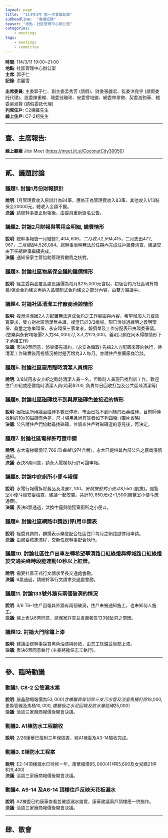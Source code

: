 ```yaml
---
layout: page
title:  "114年3月 第一次會議紀錄"
subheadline:  "會議紀錄"
teaser: "地點：社區管理中心辦公室"
categories:
    - meetings
tags:
    - meetings
    - committee
---
```

**時間**: 114/3/11 19:00~21:00<br>
**地點**: 社區管理中心辦公室<br>
**主席**: 郭子仁<br>
**記錄**: 洪麗雪<br>

**出席委員**: 主委郭子仁、副主委孟秀芳 (請假)、財委張麗君、監委洪堯宇 (請假委託代理)、設委陳重維、環委翁瓊玲、安委曾培勝、網委林翠微、契委游鈞華、稽委梁淑賢 (請假委託代理)<br>
**列席住戶**: C2棟羅先生<br>
**線上住戶**: C7-2柯先生<br>

---
## 壹、主席報告: 
**線上觀看** Jitsi Meet (https://meet.jit.si/CoconutCity30050)

---
## 貳、議題討論

### 議題1. 討論1月份財報誤計
**說明**: 1月管理費收入原誤計為84筆，應修正為管理費收入83筆、其他收入1/13裝保金20000元，總收入金額不變。<br>
**決議**: 請總幹事更正財報後，由委員重新簽名公告。<br>

### 議題2. 討論2月財報與零用金明細, 繳費情形
**說明**: 總幹事報告一月結餘$2,404,636，二月收入$2,594,415，二月支出$472,967，二月結餘$4,526,084。總幹事表明無法於任期內完成住戶繳費清查，建議交由下任總幹事繼續完成。<br>
**決議**: 通知保家主管協助管理費繳費之核對。<br>

### 議題3. 討論社區物業保全議約議價情形
**說明**: 經主委與晶璽高處長議價為每月$215,000元含稅，初版合約乃社區現有物業/保全合約條文再納入晶璽制式合約條文之部分內容，由雙方審議中。<br>

### 議題4. 討論社區清潔工作廠商洽談情形
**說明**: 複澄清潔因2人力配置無法達成合約之工作範圍與內容，希望增加人力或放寬要求，雙方對社區清潔無共識，複澄已於3/2撤場。現已洽談過綠明之義明環保、晶璽之悠樂環保、永安環保三家業者，報價單及工作分配表已由環委審議。(悠樂與永安均報價2人力$84,000/月, 3人力$123,000，義明只願在同禾得標情形下才承接工作)<br>
**決議**: 表決8票同意，悠樂優先議約。(永安為備取) 先採2人力配置來簽約執行，待清潔工作確實後再視情況檢討是否增為3人每月。亦請住戶推薦廠商洽談。<br>

### 議題5. 討論社區雇用臨時清潔人員情形
**說明**: 3/8試用永安介紹之臨時清潔人員一名，但臨時人員現已找到新工作。歡迎住戶介紹或應徵臨時清潔人員(時薪$200, 負責每日回收打包及公共區域清潔等)<br>

### 議題6. 討論社區磁磚找不到與原磁磚色差接近的情形
**說明**: 因社區所用牆面磁磚多數已停產，市面已找不到同樣的石英磁磚，目前師傅找到的10x10磁磚有色差，尺寸堪用且尚有貨者如下列四種: (圖片省略)<br>
**決議**: 公告請住戶們協助尋找磁磚，並調查住戶對磁磚選的意見後，再決定。<br>

### 議題7. 討論社區電梯許可證申請
**說明**: 永大電梯報價$17,766元 (每棟$1,974含稅)，永大已提供其內部公告之廠商漲價通知。<br>
**決議**: 表決8票同意，請永大電梯執行許可證申報。<br>

### 議題8. 討論中庭廁所小便斗報價
**說明**: 水電行報價拆除舊品及清運$2,100，安裝按壓式小便斗$8,550 (凱撒)。閱覽室小便斗經安委檢查，建議一起安裝。共計$10,650元 x2 +$1,500(閱覽室小便斗疏通費)。<br>
**決議**: 表決8票通過，汰換中庭與閱覽室廁所之小便斗。<br>

### 議題9. 討論社區網路申請啟(停)用申請表
**說明**: 經委員詢問，群揚表示樂意配合社區住戶每月之網路啟停用申請。<br>
**決議**: 由網委核定流程，交新任總幹事配合執行。<br>

### 議題10. 討論社區住戶出車左轉希望華清路口紅綠燈與椰城路口紅綠燈於交通尖峰時段能連動10秒以上紅燈。
**說明**: 需要社區正式行文請求里長交通處會勘。<br>
**決議**: 6票通過，請總幹事行文請求交通處會勘。<br>

### 議題11. 討論133號外牆有兩個破洞的情況
**說明**: 3/6 T6-1住戶回報其外牆有兩個破洞，住戶未被通知施工，也未知何人施工。<br>
**決議**: 線上表決6票同意，請保家詳查並書面報告133號破洞之肇因。<br>

### 議題12. 討論大門除鏽上漆
**說明**: 建議由總幹事採買黑色油漆與砂紙，由志工除鏽並局部上漆。<br>
**決議**: 表決6票同意執行 (主委將擔任志工執行)。<br>

---
## 參、臨時動議

### 動議1. C8-2 公管漏水案
**說明**: 展鑫勘場報價為$53,000 (含樓層貫穿切除三支污水管及浴室馬桶打除$18,000, 更換管線及馬桶$10,000, 樓層板之水泥回填及防水層貼磚$25,000)<br>
**決議**: 洽談三家廠商報價後開會決議。<br>

### 動議2. A1棟防水工程驗收
**說明**: 2/26康華已檢附三年保固書，經A1棟委及A3-14驗收完成。

### 動議3. E棟防水工程案
**說明**: E2-14頂樓漏水已待修一年，康華報價$95,000 (41坪$65,600及女兒牆21坪$29,400)<br>
**決議**: 洽談三家廠商報價後開會決議。<br>

### 動議4. A5-14 及A6-14 頂樓住戶反映天花板漏水
**說明**: A2棟委已約康華查看並確認漏水屬實，康華建議兩戶頂樓應一併施作。<br>
**決議**: 洽談三家廠商報價後開會決議。<br>

---
## 肆、散會

